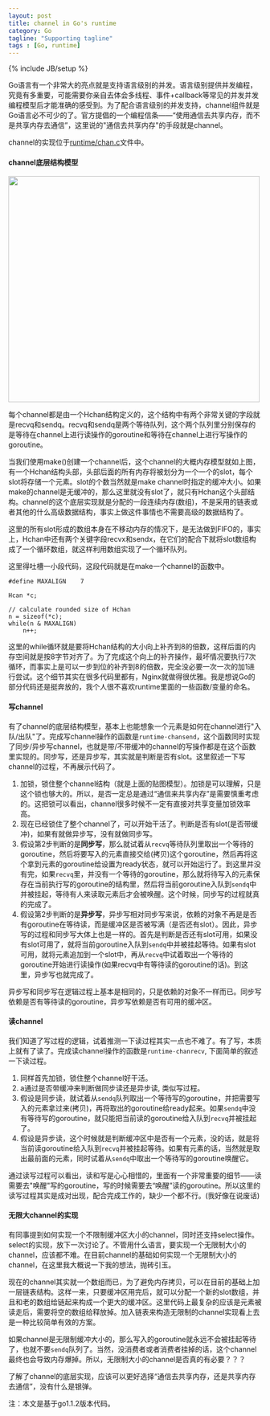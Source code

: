 ```yaml
---
layout: post
title: channel in Go's runtime
category: Go
tagline: "Supporting tagline"
tags : [Go, runtime]
---
```

{% include JB/setup %}

Go语言有一个非常大的亮点就是支持语言级别的并发。语言级别提供并发编程，究竟有多重要，可能需要你亲自去体会多线程、事件+callback等常见的并发并发编程模型后才能准确的感受到。为了配合语言级别的并发支持，channel组件就是Go语言必不可少的了。官方提倡的一个编程信条——“使用通信去共享内存，而不是共享内存去通信”，这里说的"通信去共享内存"的手段就是channel。

channel的实现位于[runtime/chan.c](http://golang.org/src/pkg/runtime/chan.c)文件中。

#### channel底层结构模型
<img src="/assets/images/channel.png" height="450" width="500">

每个channel都是由一个Hchan结构定义的，这个结构中有两个非常关键的字段就是recvq和sendq。recvq和sendq是两个等待队列，这个两个队列里分别保存的是等待在channel上进行读操作的goroutine和等待在channel上进行写操作的goroutine。

当我们使用make()创建一个channel后，这个channel的大概内存模型就如上图，有一个Hchan结构头部，头部后面的所有内存将被划分为一个一个的slot，每个slot将存储一个元素。slot的个数当然就是make channel时指定的缓冲大小。如果make的channel是无缓冲的，那么这里就没有slot了，就只有Hchan这个头部结构。channel的这个底层实现就是分配的一段连续内存(数组)，不是采用的链表或者其他的什么高级数据结构，事实上做这件事情也不需要高级的数据结构了。

这里的所有slot形成的数组本身在不移动内存的情况下，是无法做到FIFO的，事实上，Hchan中还有两个关键字段recvx和sendx，在它们的配合下就将slot数组构成了一个循环数组，就这样利用数组实现了一个循环队列。

这里得吐槽一小段代码，这段代码就是在make一个channel的函数中。
	
	#define	MAXALIGN	7

	Hcan *c;
	
	// calculate rounded size of Hchan
	n = sizeof(*c);
	while(n & MAXALIGN)
		n++;
		
这里的while循环就是要将Hchan结构的大小向上补齐到8的倍数，这样后面的内存空间就是按8字节对齐了。为了完成这个向上的补齐操作，最坏情况要执行7次循环，而事实上是可以一步到位的补齐到8的倍数，完全没必要一次一次的加1进行尝试。这个细节其实在很多代码里都有，Nginx就做得很优雅。我是想说Go的部分代码还是挺奔放的，我个人很不喜欢runtime里面的一些函数/变量的命名。


#### 写channel

有了channel的底层结构模型，基本上也能想象一个元素是如何在channel进行"入队/出队"了。完成写channel操作的函数是`runtime·chansend`，这个函数同时实现了同步/异步写channel，也就是带/不带缓冲的channel的写操作都是在这个函数里实现的。同步写，还是异步写，其实就是判断是否有slot。这里叙述一下写channel的过程，不再展示代码了。

1. 加锁，锁住整个channel结构（就是上面的贴图模型）。加锁是可以理解，只是这个锁也够大的。所以，是否一定总是通过“通信来共享内存”是需要慎重考虑的。这把锁可以看出，channel很多时候不一定有直接对共享变量加锁效率高。
2. 现在已经锁住了整个channel了，可以开始干活了。判断是否有slot(是否带缓冲)，如果有就做异步写，没有就做同步写。
3. 假设第2步判断的是**同步写**，那么就试着从`recvq`等待队列里取出一个等待的goroutine，然后将要写入的元素直接交给(拷贝)这个goroutine，然后再将这个拿到元素的goroutine给设置为ready状态，就可以开始运行了。到这里并没有完，如果`recvq`里，并没有一个等待的goroutine，那么就将待写入的元素保存在当前执行写的goroutine的结构里，然后将当前goroutine入队到`sendq`中并被挂起，等待有人来读取元素后才会被唤醒。这个时候，同步写的过程就真的完成了。
4. 假设第2步判断的是**异步写**，异步写相对同步写来说，依赖的对象不再是是否有goroutine在等待读，而是缓冲区是否被写满（是否还有slot）。因此，异步写的过程和同步写大体上也是一样的。首先是判断是否还有slot可用，如果没有slot可用了，就将当前goroutine入队到`sendq`中并被挂起等待。如果有slot可用，就将元素追加到一个slot中，再从`recvq`中试着取出一个等待的goroutine开始进行读操作(如果recvq中有等待读的goroutine的话)。到这里，异步写也就完成了。

异步写和同步写在逻辑过程上基本是相同的，只是依赖的对象不一样而已。同步写依赖是否有等待读的goroutine，异步写依赖是否有可用的缓冲区。


#### 读channel

我们知道了写过程的逻辑，试着推测一下读过程其实一点也不难了。有了写，本质上就有了读了。完成读channel操作的函数是`runtime·chanrecv`, 下面简单的叙述一下读过程。

1. 同样首先加锁，锁住整个channel好干活。
2. a通过是否带缓冲来判断做同步读还是异步读, 类似写过程。 
3. 假设是同步读，就试着从`sendq`队列取出一个等待写的goroutine，并把需要写入的元素拿过来(拷贝)，再将取出的goroutine给ready起来。如果`sendq`中没有等待写的goroutine，就只能把当前读的goroutine给入队到`recvq`并被挂起了。
4. 假设是异步读，这个时候就是判断缓冲区中是否有一个元素，没的话，就是将当前读goroutine给入队到`recvq`并被挂起等待。如果有元素的话，当然就是取出最前面的元素，同时试着从`sendq`中取出一个等待写的goroutine唤醒它。


通过读写过程可以看出，读和写是心心相惜的，里面有一个非常重要的细节——读需要去"唤醒"写的goroutine，写的时候需要去“唤醒”读的goroutine。所以这里的读写过程其实是成对出现，配合完成工作的，缺少一个都不行。(我好像在说废话)

#### 无限大channel的实现

有同事提到如何实现一个不限制缓冲区大小的channel，同时还支持select操作。select的实现，放下一次讨论了。不管用什么语言，要实现一个无限制大小的channel，应该都不难。在目前channel的基础如何实现一个无限制大小的channel，在这里我大概说一下我的想法，抛砖引玉。

现在的channel其实就一个数组而已，为了避免内存拷贝，可以在目前的基础上加一层链表结构。这样一来，只要缓冲区用完后，就可以分配一个新的slot数组，并且和老的数组给链起来构成一个更大的缓冲区。这里代码上最复杂的应该是元素被读走后，需要将空的数组给释放掉。加入链表来构造无限制的channel实现看上去是一种比较简单有效的方案。

如果channel是无限制缓冲大小的，那么写入的goroutine就永远不会被挂起等待了，也就不要`sendq`队列了。当然，没消费者或者消费者挂掉的话，这个channel最终也会导致内存爆掉。所以，无限制大小的channel是否真的有必要？？？

了解了channel的底层实现，应该可以更好选择“通信去共享内存，还是共享内存去通信”，没有什么是银弹。


注：本文是基于go1.1.2版本代码。
